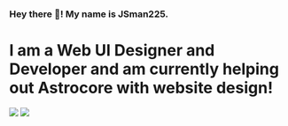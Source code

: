 

<!--
**JSman225/JSman225** is a ✨ _special_ ✨ repository because its `README.md` (this file) appears on your GitHub profile.

Here are some ideas to get you started:

- 🔭 I’m currently working on ...
- 🌱 I’m currently learning ...
- 👯 I’m looking to collaborate on ...
- 🤔 I’m looking for help with ...
- 💬 Ask me about ...
- 📫 How to reach me: ...
- 😄 Pronouns: ...
- ⚡ Fun fact: ...
-->
### Hey there 👋! My name is JSman225. 
<h1>I am a Web UI Designer and Developer and am currently helping out Astrocore with website design!</h1>
<img src="https://github-readme-stats.vercel.app/api?username=JSman225&theme=dark&show_icons=true&count_private=true"/>

<img src="https://github-readme-stats.vercel.app/api/top-langs/?username=JSman225&theme=dark"/>
